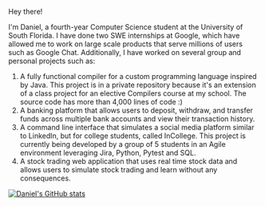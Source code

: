 Hey there! 

I'm Daniel, a fourth-year Computer Science student at the University of South Florida.
I have done two SWE internships at Google, which have allowed me to work on large scale products that serve millions of users such as Google Chat.
Additionally, I have worked on several group and personal projects such as:
  1) A fully functional compiler for a custom programming language inspired by Java. This project is in a private repository because it's an extension of a class project for an elective Compilers course at my school. The source code has more than 4,000 lines of code :)
  2) A banking platform that allows users to deposit, withdraw, and transfer funds across multiple bank accounts and view their transaction history.
  3) A command line interface that simulates a social media platform similar to LinkedIn, but for college students, called InCollege. This project is currently being developed by a group of 5 students in an Agile environment leveraging Jira, Python, Pytest and SQL.
  4) A stock trading web application that uses real time stock data and allows users to simulate stock trading and learn without any consequences. 



[![Daniel's GitHub stats](https://github-readme-stats.vercel.app/api?username=daniel19e)](https://github.com/daniel19e/github-readme-stats)


<!---
daniel19e/daniel19e is a ✨ special ✨ repository because its `README.md` (this file) appears on your GitHub profile.
You can click the Preview link to take a look at your changes.
--->
